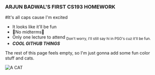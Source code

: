 ### ARJUN BADWAL'S FIRST CS193 HOMEWORK
#It's all caps cause I'm excited

- It looks like it'll be fun
- :tada:No midterms:tada:
- Only one lecture to attend 	<sub>Don't worry, I'll still say hi in PSO's cuz it'll be fun.</sub>
- ***COOL GITHUB THINGS***

The rest of this page feels empty, so I'm just gonna add some fun color stuff and cats.

![A CAT]([[https://myoctocat.com/assets/images/base-octocat.svg](https://www.google.com/imgres?imgurl=https%3A%2F%2Fhips.hearstapps.com%2Fhmg-prod%2Fimages%2Fcute-cat-photos-1593441022.jpg%3Fcrop%3D0.670xw%3A1.00xh%3B0.167xw%2C0%26resize%3D640%3A*&tbnid=zXUcTrBA8XaRDM&vet=12ahUKEwiRl-L70PuAAxV6MN4AHQ-8A2IQMygBegQIARB3..i&imgrefurl=https%3A%2F%2Fwww.womansday.com%2Flife%2Fg32979681%2Fcute-cat-photos%2F&docid=Zx4TpH0a6gviqM&w=640&h=637&q=cat%20images%20cute&ved=2ahUKEwiRl-L70PuAAxV6MN4AHQ-8A2IQMygBegQIARB3)https://www.google.com/imgres?imgurl=https%3A%2F%2Fhips.hearstapps.com%2Fhmg-prod%2Fimages%2Fcute-cat-photos-1593441022.jpg%3Fcrop%3D0.670xw%3A1.00xh%3B0.167xw%2C0%26resize%3D640%3A*&tbnid=zXUcTrBA8XaRDM&vet=12ahUKEwiRl-L70PuAAxV6MN4AHQ-8A2IQMygBegQIARB3..i&imgrefurl=https%3A%2F%2Fwww.womansday.com%2Flife%2Fg32979681%2Fcute-cat-photos%2F&docid=Zx4TpH0a6gviqM&w=640&h=637&q=cat%20images%20cute&ved=2ahUKEwiRl-L70PuAAxV6MN4AHQ-8A2IQMygBegQIARB3](https://stock.adobe.com/images/cool-cat-with-sunglasses-on-the-beach/562993122)https://stock.adobe.com/images/cool-cat-with-sunglasses-on-the-beach/562993122)
